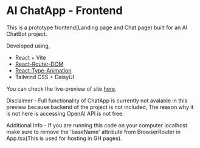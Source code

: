 # AI ChatApp - Frontend

This is a prototype frontend(Landing page and Chat page) built for an AI ChatBot project.

Developed using,
- React + Vite
- [React-Router-DOM](https://www.npmjs.com/package/react-router-dom)
- [React-Type-Animation](https://www.npmjs.com/package/react-type-animation)
- Tailwind CSS + DaisyUI

You can check the live-preview of site [here](https://pavan-silva.github.io/ChatApp-Frontend/).

Disclaimer - Full functionality of ChatApp is currently not avalable in this preview because backend of the project is not included, The reason why it is not here is accessing OpenAI API is not free.

Additional Info - If you are running this code on your computer localhost make sure to remove the 'baseName' attribute from BrowserRouter in App.tsx(This is used for hosting in GH pages).
